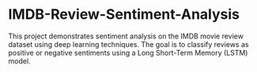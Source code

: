 # IMDB-Review-Sentiment-Analysis
This project demonstrates sentiment analysis on the IMDB movie review dataset using deep learning techniques. The goal is to classify reviews as positive or negative sentiments using a Long Short-Term Memory (LSTM) model.
